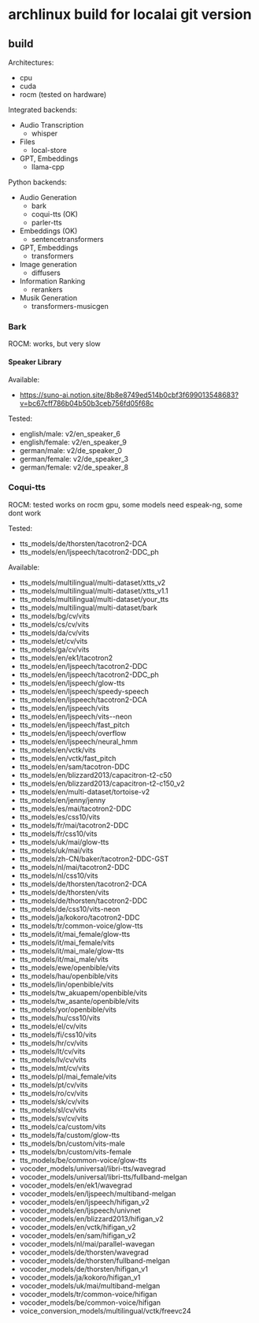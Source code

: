 # archlinux build for localai git version

## build

Architectures:

- cpu
- cuda
- rocm (tested on hardware)

Integrated backends:

- Audio Transcription
    - whisper
- Files
    - local-store
- GPT, Embeddings
    - llama-cpp

Python backends:

- Audio Generation
    - bark
    - coqui-tts (OK)
    - parler-tts
- Embeddings (OK)
    - sentencetransformers
- GPT, Embeddings
    - transformers
- Image generation
    - diffusers
- Information Ranking
    - rerankers
- Musik Generation
    - transformers-musicgen

### Bark

ROCM: works, but very slow

#### Speaker Library

Available:

- https://suno-ai.notion.site/8b8e8749ed514b0cbf3f699013548683?v=bc67cff786b04b50b3ceb756fd05f68c

Tested:

- english/male:   v2/en_speaker_6
- english/female: v2/en_speaker_9
- german/male:    v2/de_speaker_0
- german/female:  v2/de_speaker_3
- german/female:  v2/de_speaker_8

### Coqui-tts

ROCM: tested works on rocm gpu, some models need espeak-ng, some dont work

Tested:

- tts_models/de/thorsten/tacotron2-DCA
- tts_models/en/ljspeech/tacotron2-DDC_ph

Available:

- tts_models/multilingual/multi-dataset/xtts_v2
- tts_models/multilingual/multi-dataset/xtts_v1.1
- tts_models/multilingual/multi-dataset/your_tts
- tts_models/multilingual/multi-dataset/bark
- tts_models/bg/cv/vits
- tts_models/cs/cv/vits
- tts_models/da/cv/vits
- tts_models/et/cv/vits
- tts_models/ga/cv/vits
- tts_models/en/ek1/tacotron2
- tts_models/en/ljspeech/tacotron2-DDC
- tts_models/en/ljspeech/tacotron2-DDC_ph
- tts_models/en/ljspeech/glow-tts
- tts_models/en/ljspeech/speedy-speech
- tts_models/en/ljspeech/tacotron2-DCA
- tts_models/en/ljspeech/vits
- tts_models/en/ljspeech/vits--neon
- tts_models/en/ljspeech/fast_pitch
- tts_models/en/ljspeech/overflow
- tts_models/en/ljspeech/neural_hmm
- tts_models/en/vctk/vits
- tts_models/en/vctk/fast_pitch
- tts_models/en/sam/tacotron-DDC
- tts_models/en/blizzard2013/capacitron-t2-c50
- tts_models/en/blizzard2013/capacitron-t2-c150_v2
- tts_models/en/multi-dataset/tortoise-v2
- tts_models/en/jenny/jenny
- tts_models/es/mai/tacotron2-DDC
- tts_models/es/css10/vits
- tts_models/fr/mai/tacotron2-DDC
- tts_models/fr/css10/vits
- tts_models/uk/mai/glow-tts
- tts_models/uk/mai/vits
- tts_models/zh-CN/baker/tacotron2-DDC-GST
- tts_models/nl/mai/tacotron2-DDC
- tts_models/nl/css10/vits
- tts_models/de/thorsten/tacotron2-DCA
- tts_models/de/thorsten/vits
- tts_models/de/thorsten/tacotron2-DDC
- tts_models/de/css10/vits-neon
- tts_models/ja/kokoro/tacotron2-DDC
- tts_models/tr/common-voice/glow-tts
- tts_models/it/mai_female/glow-tts
- tts_models/it/mai_female/vits
- tts_models/it/mai_male/glow-tts
- tts_models/it/mai_male/vits
- tts_models/ewe/openbible/vits
- tts_models/hau/openbible/vits
- tts_models/lin/openbible/vits
- tts_models/tw_akuapem/openbible/vits
- tts_models/tw_asante/openbible/vits
- tts_models/yor/openbible/vits
- tts_models/hu/css10/vits
- tts_models/el/cv/vits
- tts_models/fi/css10/vits
- tts_models/hr/cv/vits
- tts_models/lt/cv/vits
- tts_models/lv/cv/vits
- tts_models/mt/cv/vits
- tts_models/pl/mai_female/vits
- tts_models/pt/cv/vits
- tts_models/ro/cv/vits
- tts_models/sk/cv/vits
- tts_models/sl/cv/vits
- tts_models/sv/cv/vits
- tts_models/ca/custom/vits
- tts_models/fa/custom/glow-tts
- tts_models/bn/custom/vits-male
- tts_models/bn/custom/vits-female
- tts_models/be/common-voice/glow-tts
- vocoder_models/universal/libri-tts/wavegrad
- vocoder_models/universal/libri-tts/fullband-melgan
- vocoder_models/en/ek1/wavegrad
- vocoder_models/en/ljspeech/multiband-melgan
- vocoder_models/en/ljspeech/hifigan_v2
- vocoder_models/en/ljspeech/univnet
- vocoder_models/en/blizzard2013/hifigan_v2
- vocoder_models/en/vctk/hifigan_v2
- vocoder_models/en/sam/hifigan_v2
- vocoder_models/nl/mai/parallel-wavegan
- vocoder_models/de/thorsten/wavegrad
- vocoder_models/de/thorsten/fullband-melgan
- vocoder_models/de/thorsten/hifigan_v1
- vocoder_models/ja/kokoro/hifigan_v1
- vocoder_models/uk/mai/multiband-melgan
- vocoder_models/tr/common-voice/hifigan
- vocoder_models/be/common-voice/hifigan
- voice_conversion_models/multilingual/vctk/freevc24
